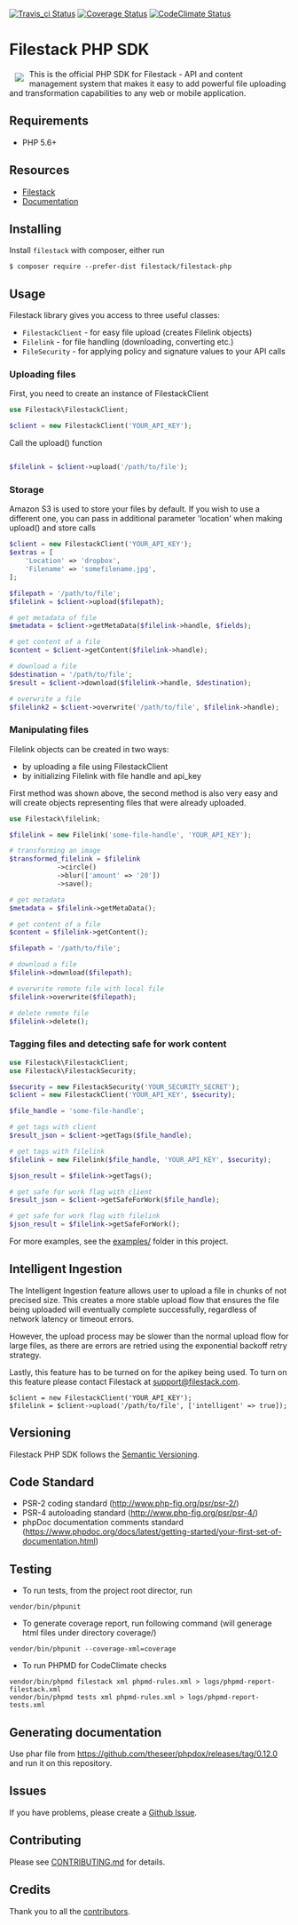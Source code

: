 [![Travis_ci Status](https://api.travis-ci.org/filestack/filestack-php.svg?branch=master)](https://travis-ci.org/filestack/filestack-php)
[![Coverage Status](https://coveralls.io/repos/github/filestack/filestack-php/badge.svg?branch=master)](https://coveralls.io/github/filestack/filestack-php?branch=master)
[![CodeClimate Status](https://codeclimate.com/github/filestack/filestack-php/badges/gpa.svg)](https://codeclimate.com/github/filestack/filestack-php)

# Filestack PHP SDK
<a href="https://www.filestack.com"><img src="https://filestack.com/themes/filestack/assets/images/press-articles/color.svg" align="left" hspace="10" vspace="6"></a>
This is the official PHP SDK for Filestack - API and content management system that makes it easy to add powerful file uploading and transformation capabilities to any web or mobile application.

## Requirements

* PHP 5.6+

## Resources

* [Filestack](https://www.filestack.com)
* [Documentation](https://www.filestack.com/docs)

## Installing

Install ``filestack`` with composer, either run

    $ composer require --prefer-dist filestack/filestack-php

## Usage

Filestack library gives you access to three useful classes:

* `FilestackClient` - for easy file upload (creates Filelink objects)
* `Filelink` - for file handling (downloading, converting etc.)
* `FileSecurity` - for applying policy and signature values to your API calls

### Uploading files
First, you need to create an instance of FilestackClient

```php
use Filestack\FilestackClient;

$client = new FilestackClient('YOUR_API_KEY');
```

Call the upload() function

```php

$filelink = $client->upload('/path/to/file');

```

### Storage

Amazon S3 is used to store your files by default. If you wish to use a different one, you can pass in additional parameter 'location' when making upload() and store calls

```php
$client = new FilestackClient('YOUR_API_KEY');
$extras = [
    'Location' => 'dropbox',
    'Filename' => 'somefilename.jpg',
];

$filepath = '/path/to/file';
$filelink = $client->upload($filepath);

# get metadata of file
$metadata = $client->getMetaData($filelink->handle, $fields);

# get content of a file
$content = $client->getContent($filelink->handle);

# download a file
$destination = '/path/to/file';
$result = $client->download($filelink->handle, $destination);

# overwrite a file
$filelink2 = $client->overwrite('/path/to/file', $filelink->handle);
```

### Manipulating files

Filelink objects can be created in two ways:

 - by uploading a file using FilestackClient
 - by initializing Filelink with file handle and api_key

First method was shown above, the second method is also very easy and will create objects representing files that were already uploaded.

```php
use Filestack\filelink;

$filelink = new Filelink('some-file-handle', 'YOUR_API_KEY');

# transforming an image
$transformed_filelink = $filelink
            ->circle()
            ->blur(['amount' => '20'])
            ->save();

# get metadata
$metadata = $filelink->getMetaData();

# get content of a file
$content = $filelink->getContent();

$filepath = '/path/to/file';

# download a file
$filelink->download($filepath);

# overwrite remote file with local file
$filelink->overwrite($filepath);

# delete remote file
$filelink->delete();

```

### Tagging files and detecting safe for work content

```php
use Filestack\FilestackClient;
use Filestack\FilestackSecurity;

$security = new FilestackSecurity('YOUR_SECURITY_SECRET');
$client = new FilestackClient('YOUR_API_KEY', $security);

$file_handle = 'some-file-handle';

# get tags with client
$result_json = $client->getTags($file_handle);

# get tags with filelink
$filelink = new Filelink($file_handle, 'YOUR_API_KEY', $security);

$json_result = $filelink->getTags();

# get safe for work flag with client
$result_json = $client->getSafeForWork($file_handle);

# get safe for work flag with filelink
$json_result = $filelink->getSafeForWork();

```

For more examples, see the [examples/](examples/) folder in this project.

## Intelligent Ingestion

The Intelligent Ingestion feature allows user to upload a file in chunks of
not precised size. This creates a more stable upload flow that ensures the
file being uploaded will eventually complete successfully, regardless of
network latency or timeout errors.

However, the upload process may be slower than the normal upload flow for
large files, as there are errors are retried using the exponential backoff
retry strategy.

Lastly, this feature has to be turned on for the apikey being used.  To turn
on this feature please contact Filestack at support@filestack.com.

```
$client = new FilestackClient('YOUR_API_KEY');
$filelink = $client->upload('/path/to/file', ['intelligent' => true]);
```

## Versioning

Filestack PHP SDK follows the [Semantic Versioning](http://semver.org/).

## Code Standard

- PSR-2 coding standard (http://www.php-fig.org/psr/psr-2/)
- PSR-4 autoloading standard (http://www.php-fig.org/psr/psr-4/)
- phpDoc documentation comments standard (https://www.phpdoc.org/docs/latest/getting-started/your-first-set-of-documentation.html)

## Testing

- To run tests, from the project root director, run
```
vendor/bin/phpunit
```

- To generate coverage report, run following command (will generage html files under
directory coverage/)
```
vendor/bin/phpunit --coverage-xml=coverage
```

- To run PHPMD for CodeClimate checks
```
vendor/bin/phpmd filestack xml phpmd-rules.xml > logs/phpmd-report-filestack.xml
vendor/bin/phpmd tests xml phpmd-rules.xml > logs/phpmd-report-tests.xml
```

## Generating documentation

Use phar file from https://github.com/theseer/phpdox/releases/tag/0.12.0 and run it on this repository.

## Issues

If you have problems, please create a [Github Issue](https://github.com/filestack/filestack-php/issues).

## Contributing

Please see [CONTRIBUTING.md](CONTRIBUTING.md) for details.

## Credits

Thank you to all the [contributors](https://github.com/filestack/filestack-php/graphs/contributors).
